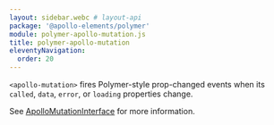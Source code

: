 ```yaml
---
layout: sidebar.webc # layout-api
package: '@apollo-elements/polymer'
module: polymer-apollo-mutation.js
title: polymer-apollo-mutation
eleventyNavigation:
  order: 20
---
```

<!-- ----------------------------------------------------------------------------------------
     Welcome! This file includes automatically generated API documentation.
     To edit the docs that appear within, find the original source file under `packages/*`,
     corresponding to the package name and module in this YAML front-matter block.
     Thank you for your interest in Apollo Elements 😁
------------------------------------------------------------------------------------------ -->

`<apollo-mutation>` fires Polymer-style prop-changed events when its `called`, 
`data`, `error`, or `loading` properties change.

See [ApolloMutationInterface](/api/core/interfaces/mutation/) for more information.

<docs-playground id="polymer-apollo-mutation" playground-name="polymer-apollo-mutation"></docs-playground>

